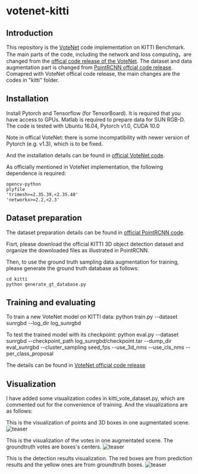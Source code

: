 # votenet-kitti

## Introduction

This repository is the [VoteNet](https://arxiv.org/pdf/1904.09664.pdf) code implementation on KITTI Benchmark. The main parts of the code, including the network and loss computing，are changed from the [offical code release of the VoteNet](https://github.com/facebookresearch/votenet). The dataset and data augmentation part is changed from [PointRCNN offcial code release](https://github.com/sshaoshuai/PointRCNN). Comapred with VoteNet offical code release, the main changes are the codes in "kitti" folder.

## Installation

Install Pytorch and Tensorflow (for TensorBoard). It is required that you have access to GPUs. Matlab is required to prepare data for SUN RGB-D. The code is tested with Ubuntu 16.04, Pytorch v1.0, CUDA 10.0

Note in offical VoteNet: there is some incompatibility with newer version of Pytorch (e.g. v1.3), which is to be fixed.

And the installation details can be found in [official VoteNet code](https://github.com/facebookresearch/votenet).

As officially mentioned in VoteNet implementation, the following dependence is required:

```matplotlib
opencv-python
plyfile
'trimesh>=2.35.39,<2.35.40'
'networkx>=2.2,<2.3'
```

## Dataset preparation

The dataset preparation details can be found in [official PointRCNN code](https://github.com/sshaoshuai/PointRCNN).

Fisrt, please download the official KITTI 3D object detection dataset and organize the downloaded files as illustrated in PointRCNN.

Then, to use the ground truth sampling data augmentation for training, please generate the ground truth database as follows:

    cd kitti
	python generate_gt_database.py

## Training and evaluating

To train a new VoteNet model on KITTI data:
	python train.py --dataset sunrgbd --log_dir log_sunrgbd

To test the trained model with its checkpoint:
	python eval.py --dataset sunrgbd --checkpoint_path log_sunrgbd/checkpoint.tar --dump_dir eval_sunrgbd --cluster_sampling seed_fps --use_3d_nms --use_cls_nms --per_class_proposal

The details can be found in [VoteNet official code release](https://arxiv.org/pdf/1904.09664.pdf)

## Visualization

I have added some visualization codes in kitti_vote_dataset.py, which are commented out for the convenience of training. And the visualizations are as follows:

This is the visualization of points and 3D boxes in one augmentated scene.
![teaser](https://github.com/qiqihaer/votenet-kitti/blob/master/kitti_demo_files/train_batch/point1.png)

This is the visualization of the votes in one augmentated scene. The groundtruth votes are boxes's centers.
![teaser](https://github.com/qiqihaer/votenet-kitti/blob/master/kitti_demo_files/train_batch/point2.png)

This is the detection results visualization. The red boxes are from prediction results and the yellow ones are from groundtruth boxes.
![teaser](https://github.com/qiqihaer/votenet-kitti/blob/master/kitti_demo_files/results/pred_and_gt.png)
